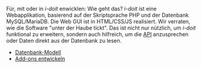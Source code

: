 Für, mit oder in _i-doit_ enwicklen: Wie geht das? _i-doit_ ist eine Webapplikation, basierend auf der Skriptsprache PHP und der Datenbank MySQL/MariaDB. Die Web GUI ist in HTML/CSS/JS realisiert. Wir verraten, wie die Software "unter der Haube tickt". Das ist nicht nur nützlich, um _i-doit_ funktional zu erweitern, sondern auch hilfreich, um die [API](/pages/viewpage.action?pageId=7831613) anzusprechen oder Daten direkt aus der Datenbank zu lesen.

*   [Datenbank-Modell](/display/de/Datenbank-Modell)
*   [Add-ons entwickeln](/display/de/Add-ons+entwickeln)